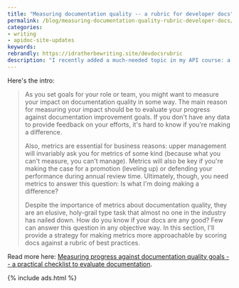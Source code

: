 ```yaml
---
title: "Measuring documentation quality -- a rubric for developer docs"
permalink: /blog/measuring-documentation-quality-rubric-developer-docs/
categories:
- writing
- apidoc-site-updates
keywords:
rebrandly: https://idratherbewriting.site/devdocsrubric
description: "I recently added a much-needed topic in my API course: a list of criteria for assessing API documentation quality. This list has 80 characteristics sorted into the following categories: Findability, Accuracy, Relevance, Clarity, Completeness, and Readability. I also describe ways to score and assess the docs for quantitative measurements."
---
```


Here's the intro:

> As you set goals for your role or team, you might want to measure your impact on documentation quality in some way. The main reason for measuring your impact should be to evaluate your progress against documentation improvement goals. If you don't have any data to provide feedback on your efforts, it's hard to know if you're making a difference.
>
> Also, metrics are essential for business reasons: upper management will invariably ask you for metrics of some kind (because what you can't measure, you can't manage). Metrics will also be key if you're making the case for a promotion (leveling up) or defending your performance during annual review time. Ultimately, though, you need metrics to answer this question: Is what I'm doing making a difference?
>
> Despite the importance of metrics about documentation quality, they are an elusive, holy-grail type task that almost no one in the industry has nailed down. How do you know if your docs are any good? Few can answer this question in any objective way. In this section, I'll provide a strategy for making metrics more approachable by scoring docs against a rubric of best practices.

Read more here: [Measuring progress against documentation quality goals -- a practical checklist to evaluate documentation](/learnapidoc/docapis_measuring_impact.html).

{% include ads.html %}
